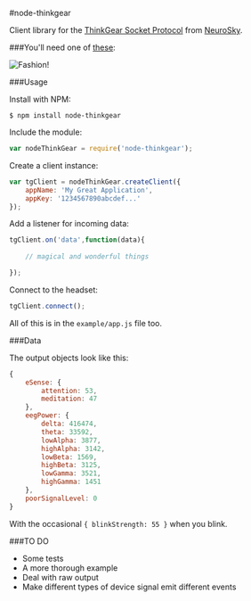 #node-thinkgear

Client library for the [ThinkGear Socket Protocol](http://developer.neurosky.com/docs/lib/exe/fetch.php?media=app_notes:thinkgear_socket_protocol.pdf) from [NeuroSky](http://neurosky.com/). 

###You'll need one of [these](http://store.neurosky.com/products/mindwave-1):

![Fashion!](http://home.neurosky.com/wp-content/uploads/2014/01/EEG_Hardware_Section3-1.jpg)

###Usage

Install with NPM:

```
$ npm install node-thinkgear
```


Include the module:

```javascript
var nodeThinkGear = require('node-thinkgear');
```

Create a client instance:

```javascript
var tgClient = nodeThinkGear.createClient({
	appName: 'My Great Application',
	appKey: '1234567890abcdef...'
});
```

Add a listener for incoming data:

```javascript
tgClient.on('data',function(data){
	
	// magical and wonderful things

});
```

Connect to the headset:

```javascript
tgClient.connect();
```

All of this is in the `example/app.js` file too.

###Data

The output objects look like this:

```javascript
{ 
	eSense: { 
		attention: 53, 
		meditation: 47 
	},
	eegPower: { 
		delta: 416474,
		theta: 33592,
		lowAlpha: 3877,
		highAlpha: 3142,
		lowBeta: 1569,
		highBeta: 3125,
		lowGamma: 3521,
		highGamma: 1451 
	},
	poorSignalLevel: 0 
}
```

With the occasional `{ blinkStrength: 55 }` when you blink.

###TO DO

- Some tests
- A more thorough example
- Deal with raw output
- Make different types of device signal emit different events
